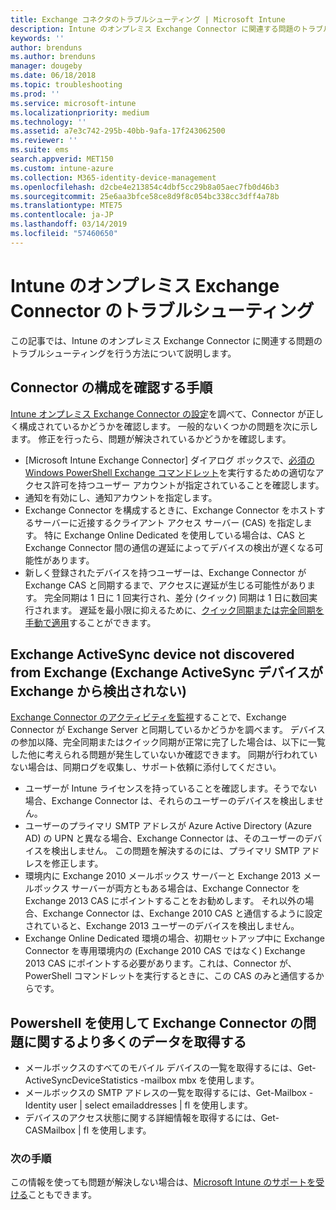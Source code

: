```yaml
---
title: Exchange コネクタのトラブルシューティング | Microsoft Intune
description: Intune のオンプレミス Exchange Connector に関連する問題のトラブルシューティングを行います。
keywords: ''
author: brenduns
ms.author: brenduns
manager: dougeby
ms.date: 06/18/2018
ms.topic: troubleshooting
ms.prod: ''
ms.service: microsoft-intune
ms.localizationpriority: medium
ms.technology: ''
ms.assetid: a7e3c742-295b-40bb-9afa-17f243062500
ms.reviewer: ''
ms.suite: ems
search.appverid: MET150
ms.custom: intune-azure
ms.collection: M365-identity-device-management
ms.openlocfilehash: d2cbe4e213854c4dbf5cc29b8a05aec7fb0d46b3
ms.sourcegitcommit: 25e6aa3bfce58ce8d9f8c054bc338cc3dff4a78b
ms.translationtype: MTE75
ms.contentlocale: ja-JP
ms.lasthandoff: 03/14/2019
ms.locfileid: "57460650"
---
```

# <a name="troubleshoot-the-intune-on-premises-exchange-connector"></a>Intune のオンプレミス Exchange Connector のトラブルシューティング

この記事では、Intune のオンプレミス Exchange Connector に関連する問題のトラブルシューティングを行う方法について説明します。

## <a name="steps-for-checking-the-connector-configuration"></a>Connector の構成を確認する手順 

[Intune オンプレミス Exchange Connector の設定](exchange-connector-install.md)を調べて、Connector が正しく構成されているかどうかを確認します。 一般的ないくつかの問題を次に示します。 修正を行ったら、問題が解決されているかどうかを確認します。

 - [Microsoft Intune Exchange Connector] ダイアログ ボックスで、[必須の Windows PowerShell Exchange コマンドレット](exchange-connector-install.md#exchange-cmdlet-requirements)を実行するための適切なアクセス許可を持つユーザー アカウントが指定されていることを確認します。
- 通知を有効にし、通知アカウントを指定します。
 - Exchange Connector を構成するときに、Exchange Connector をホストするサーバーに近接するクライアント アクセス サーバー (CAS) を指定します。 特に Exchange Online Dedicated を使用している場合は、CAS と Exchange Connector 間の通信の遅延によってデバイスの検出が遅くなる可能性があります。
 - 新しく登録されたデバイスを持つユーザーは、Exchange Connector が Exchange CAS と同期するまで、アクセスに遅延が生じる可能性があります。 完全同期は 1 日に 1 回実行され、差分 (クイック) 同期は 1 日に数回実行されます。  遅延を最小限に抑えるために、[クイック同期または完全同期を手動で適用](exchange-connector-install.md#manually-force-a-quick-sync-or-full-sync)することができます。
 
## <a name="exchange-activesync-device-not-discovered-from-exchange"></a>Exchange ActiveSync device not discovered from Exchange (Exchange ActiveSync デバイスが Exchange から検出されない)
[Exchange Connector のアクティビティを監視](exchange-connector-install.md#on-premises-exchange-connector-high-availability-support)することで、Exchange Connector が Exchange Server と同期しているかどうかを調べます。 デバイスの参加以降、完全同期またはクイック同期が正常に完了した場合は、以下に一覧した他に考えられる問題が発生していないか確認できます。 同期が行われていない場合は、同期ログを収集し、サポート依頼に添付してください。

 - ユーザーが Intune ライセンスを持っていることを確認します。そうでない場合、Exchange Connector は、それらのユーザーのデバイスを検出しません。
 - ユーザーのプライマリ SMTP アドレスが Azure Active Directory (Azure AD) の UPN と異なる場合、Exchange Connector は、そのユーザーのデバイスを検出しません。 この問題を解決するのには、プライマリ SMTP アドレスを修正します。
 - 環境内に Exchange 2010 メールボックス サーバーと Exchange 2013 メールボックス サーバーが両方ともある場合は、Exchange Connector を Exchange 2013 CAS にポイントすることをお勧めします。 それ以外の場合、Exchange Connector は、Exchange 2010 CAS と通信するように設定されていると、Exchange 2013 ユーザーのデバイスを検出しません。 
- Exchange Online Dedicated 環境の場合、初期セットアップ中に Exchange Connector を専用環境内の (Exchange 2010 CAS ではなく) Exchange 2013 CAS にポイントする必要があります。これは、Connector が、PowerShell コマンドレットを実行するときに、この CAS のみと通信するからです。


## <a name="using-powershell-to-get-more-data-on-exchange-connector-issues"></a>Powershell を使用して Exchange Connector の問題に関するより多くのデータを取得する
- メールボックスのすべてのモバイル デバイスの一覧を取得するには、Get-ActiveSyncDeviceStatistics -mailbox mbx を使用します。
- メールボックスの SMTP アドレスの一覧を取得するには、Get-Mailbox -Identity user | select emailaddresses | fl を使用します。
- デバイスのアクセス状態に関する詳細情報を取得するには、Get-CASMailbox <upn> | fl を使用します。

### <a name="next-steps"></a>次の手順
この情報を使っても問題が解決しない場合は、[Microsoft Intune のサポートを受ける](get-support.md)こともできます。
